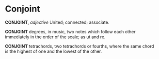# Conjoint

**CONJOINT**, _adjective_ United; connected; associate.

**CONJOINT** degrees, in music, two notes which follow each other immediately in the order of the scale; as ut and re.

**CONJOINT** tetrachords, two tetrachords or fourths, where the same chord is the highest of one and the lowest of the other.